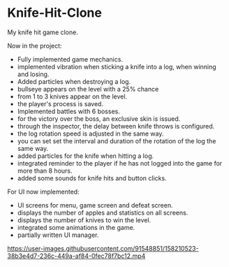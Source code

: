 # Knife-Hit-Clone
My knife hit game clone.

Now in the project:
- Fully implemented game mechanics.
- implemented vibration when sticking a knife into a log, when winning and losing.
- Added particles when destroying a log.
- bullseye appears on the level with a 25% chance
- from 1 to 3 knives appear on the level.
- the player's process is saved.
- Implemented battles with 6 bosses.
- for the victory over the boss, an exclusive skin is issued.
- through the inspector, the delay between knife throws is configured.
- the log rotation speed is adjusted in the same way.
- you can set set the interval and duration of the rotation of the log the same way.
- added particles for the knife when hitting a log.
- integrated reminder to the player if he has not logged into the game for more than 8 hours.
- added some sounds for knife hits and button clicks.

For UI now implemented:
- UI screens for menu, game screen and defeat screen.
- displays the number of apples and statistics on all screens.
- displays the number of knives to win the level.
- integrated some animations in the game.
- partially written UI manager.


https://user-images.githubusercontent.com/91548851/158210523-38b3e4d7-236c-449a-af84-0fec78f7bc12.mp4

